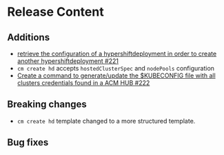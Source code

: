[comment]: # ( Copyright Contributors to the Open Cluster Management project )
# Release Content
## Additions

- [retrieve the configuration of a hypershiftdeployment in order to create another hypershiftdeployment #221](https://github.com/stolostron/cm-cli/issues/221)
- `cm create hd` accepts `hostedClusterSpec` and `nodePools` configuration
- [Create a command to generate/update the $KUBECONFIG file with all clusters credentials found in a ACM HUB #222](https://github.com/stolostron/cm-cli/issues/222)

## Breaking changes

- `cm create hd` template changed to a more structured template.

## Bug fixes


